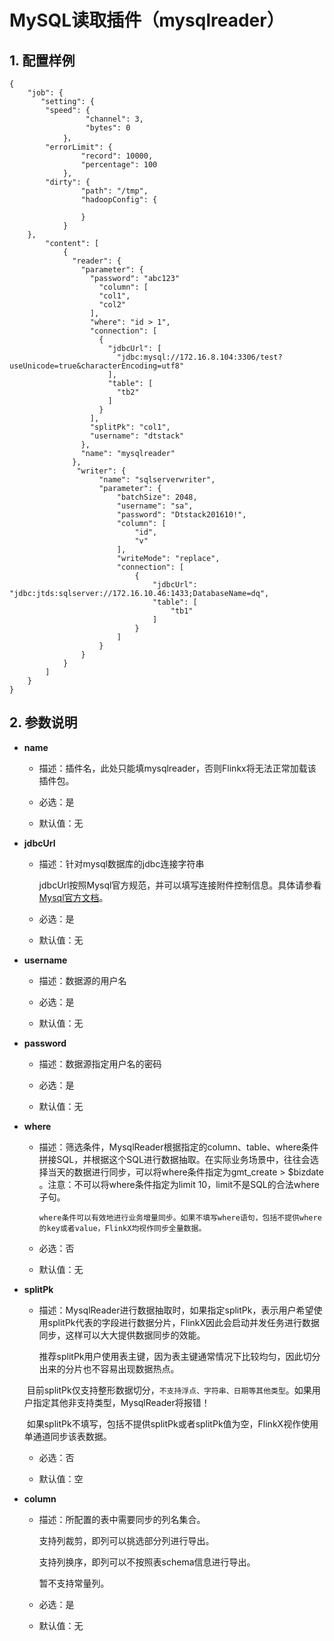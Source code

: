 # MySQL读取插件（mysqlreader）

## 1. 配置样例

```
{
    "job": {
       "setting": {
		"speed": {
                 "channel": 3,
                 "bytes": 0
            }，
		"errorLimit": {
                "record": 10000,
                "percentage": 100
            },
		"dirty": {
                "path": "/tmp",
                "hadoopConfig": {
            
                }
            }
	},
        "content": [
            {
              "reader": {
                "parameter": {
                  "password": "abc123"
                  	"column": [
                    "col1",
                    "col2"
                  ],
                  "where": "id > 1",
                  "connection": [
                    {
                      "jdbcUrl": [
                        "jdbc:mysql://172.16.8.104:3306/test?useUnicode=true&characterEncoding=utf8"
                      ],
                      "table": [
                        "tb2"
                      ]
                    }
                  ],
                  "splitPk": "col1",
                  "username": "dtstack"
                },
                "name": "mysqlreader"
              },
               "writer": {
                    "name": "sqlserverwriter",
                    "parameter": {
                        "batchSize": 2048,
                        "username": "sa",
                        "password": "Dtstack201610!",
                        "column": [
                            "id",
                            "v"
                        ],
                        "writeMode": "replace",
                        "connection": [
                            {
                                "jdbcUrl": "jdbc:jtds:sqlserver://172.16.10.46:1433;DatabaseName=dq",
                                "table": [
                                    "tb1"
                                ]
                            }
                        ]
                    }
                }
            }
        ]
    }
}

```

## 2. 参数说明

* **name**

 	* 描述：插件名，此处只能填mysqlreader，否则Flinkx将无法正常加载该插件包。	
	* 必选：是 <br />

	* 默认值：无 <br />

* **jdbcUrl**

	* 描述：针对mysql数据库的jdbc连接字符串

		jdbcUrl按照Mysql官方规范，并可以填写连接附件控制信息。具体请参看[Mysql官方文档](http://dev.mysql.com/doc/connector-j/en/connector-j-reference-configuration-properties.html)。

	* 必选：是 <br />

	* 默认值：无 <br />

* **username**

	* 描述：数据源的用户名 <br />

	* 必选：是 <br />

	* 默认值：无 <br />

* **password**

	* 描述：数据源指定用户名的密码 <br />

	* 必选：是 <br />

	* 默认值：无 <br />
	
* **where**

	* 描述：筛选条件，MysqlReader根据指定的column、table、where条件拼接SQL，并根据这个SQL进行数据抽取。在实际业务场景中，往往会选择当天的数据进行同步，可以将where条件指定为gmt_create > $bizdate 。注意：不可以将where条件指定为limit 10，limit不是SQL的合法where子句。<br />

          where条件可以有效地进行业务增量同步。如果不填写where语句，包括不提供where的key或者value，FlinkX均视作同步全量数据。

	* 必选：否 <br />

	* 默认值：无 <br />
	
* **splitPk**

	* 描述：MysqlReader进行数据抽取时，如果指定splitPk，表示用户希望使用splitPk代表的字段进行数据分片，FlinkX因此会启动并发任务进行数据同步，这样可以大大提供数据同步的效能。

	  推荐splitPk用户使用表主键，因为表主键通常情况下比较均匀，因此切分出来的分片也不容易出现数据热点。

	  目前splitPk仅支持整形数据切分，`不支持浮点、字符串、日期等其他类型`。如果用户指定其他非支持类型，MysqlReader将报错！

	  如果splitPk不填写，包括不提供splitPk或者splitPk值为空，FlinkX视作使用单通道同步该表数据。

	* 必选：否 <br />

	* 默认值：空 <br />



* **column**

	* 描述：所配置的表中需要同步的列名集合。
	
	  支持列裁剪，即列可以挑选部分列进行导出。

      支持列换序，即列可以不按照表schema信息进行导出。
      
      暂不支持常量列。

	* 必选：是 <br />

	* 默认值：无 <br />
	
